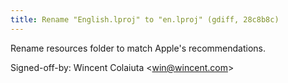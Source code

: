 ```yaml
---
title: Rename "English.lproj" to "en.lproj" (gdiff, 28c8b8c)
---
```


Rename resources folder to match Apple's recommendations.

Signed-off-by: Wincent Colaiuta &lt;win@wincent.com&gt;

